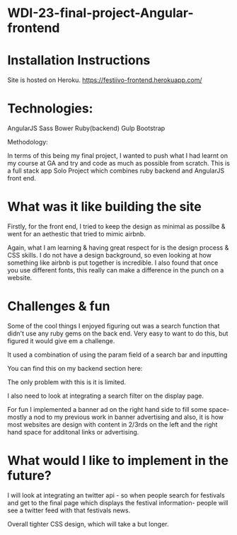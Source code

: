 # WDI-23-final-project-Angular-frontend

# Installation Instructions

Site is hosted on Heroku. https://festiivo-frontend.herokuapp.com/

# Technologies:

AngularJS
Sass
Bower
Ruby(backend)
Gulp
Bootstrap

Methodology:

In terms of this being my final project, I wanted to push what I had learnt on my course at GA and try and code as much as possible from scratch.  This is a full stack app Solo Project which combines ruby backend and AngularJS front end.

# What was it like building the site

Firstly, for the front end, I tried to keep the design as minimal as possilbe & went for an aethestic that tried to mimic airbnb.  

Again, what I am learning & having great respect for is the design process & CSS skills.  I do not have a design background, so even looking at how something like airbnb is put together is incredible. I also found that once you use different fonts, this really can make a difference in the punch on a website.

# Challenges & fun

Some of the cool things I enjoyed figuring out was a search function that didn't use any ruby gems on the back end. Very easy to want to do this, but figured it would give em a challenge. 

It used a combination of using the param field of a search bar and inputting 

You can find this on my backend section here:


The only problem with this is it is limited.

I also need to look at integrating a search filter on the display page.


For fun I implemented a banner ad on the right hand side to fill some space- mostly a nod to my previous work in banner advertising and also, it is how most websites are design with content in 2/3rds on the left and the right hand space for additonal links or advertising.


# What would I like to implement in the future?

I will look at integrating an twitter api - so when people search for festivals and get to the final page which displays the festival information- people will see a twitter feed with that festivals news.

Overall tighter CSS design, which will take a but longer.
